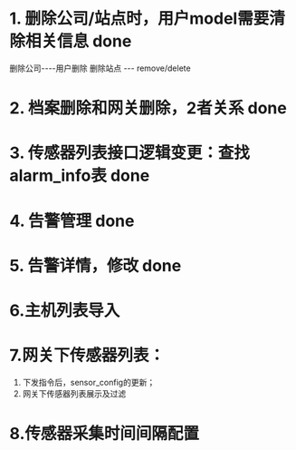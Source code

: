 # 1. 删除公司/站点时，用户model需要清除相关信息   done
删除公司----用户删除
删除站点 --- remove/delete
# 2. 档案删除和网关删除，2者关系   done
# 3. 传感器列表接口逻辑变更：查找alarm_info表    done
# 4. 告警管理   done
# 5. 告警详情，修改  done
# 6.主机列表导入
# 7.网关下传感器列表：
   1. 下发指令后，sensor_config的更新；
   2. 网关下传感器列表展示及过滤
# 8.传感器采集时间间隔配置